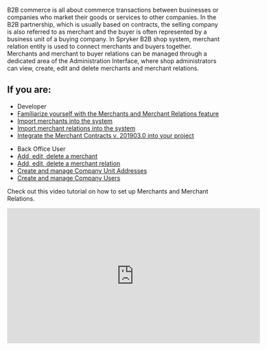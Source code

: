 B2B commerce is all about commerce transactions between businesses or companies who market their goods or services to other companies. In the B2B partnership, which is usually based on contracts, the selling company is also referred to as merchant and the buyer is often represented by a business unit of a buying company. In Spryker B2B shop system, merchant relation entity is used to connect merchants and buyers together. Merchants and merchant to buyer relations can be managed through a dedicated area of the Administration Interface, where shop administrators can view, create, edit and delete merchants and merchant relations.

## If you are:

<div class="mr-container">
    <div class="mr-list-container">
        <!-- col1 -->
        <div class="mr-col">
            <ul class="mr-list mr-list-green">
                <li class="mr-title">Developer</li>
                <li><a href="https://documentation.spryker.com/v4/docs/merchants-and-merchant-relations-overview" class="mr-link">Familiarize yourself with the Merchants and Merchant Relations feature</a></li>
                <li><a href="https://documentation.spryker.com/v4/docs/howto-import-merchants-and-merchant-relations#importing-merchants">Import merchants into the system</a></li>
                <li><a href="https://documentation.spryker.com/v4/docs/howto-import-merchants-and-merchant-relations#importing-merchant-relations" class="mr-link">Import merchant relations into the system</a></li>
                <li><a href="https://documentation.spryker.com/v4/docs/merchant-contracts-feature-integration-201903" class="mr-link">Integrate the Merchant Contracts v. 201903.0 into your project</a></li>
            </ul>
        </div>
         <!-- col2 -->
        <div class="mr-col">
            <ul class="mr-list mr-list-blue">
                <li class="mr-title"> Back Office User</li>
                <li><a href="https://documentation.spryker.com/v4/docs/managing-merchants" class="mr-link">Add, edit, delete a merchant</a></li>
                <li><a href="https://documentation.spryker.com/v4/docs/managing-merchant-relations" class="mr-link">Add, edit, delete a merchant relation</a></li>
                <li><a href="https://documentation.spryker.com/v4/docs/managing-company-unit-addresses" class="mr-link">Create and manage Company Unit Addresses</a></li>
                <li><a href="https://documentation.spryker.com/v4/docs/managing-company-users" class="mr-link">Create and manage Company Users</a></li>
            </ul>
        </div>
        </div>
</div>

Check out this video tutorial on how to set up Merchants and Merchant Relations.
<iframe src="https://fast.wistia.net/embed/iframe/aowgi1c6k1" title="How to Setup Merchants and Merchant Relationships in Spryker B2B Video" allowtransparency="true" frameborder="0" scrolling="no" class="wistia_embed" name="wistia_embed" allowfullscreen="0" mozallowfullscreen="0" webkitallowfullscreen="0" oallowfullscreen="0" msallowfullscreen="0" width="589" height="315"></iframe>